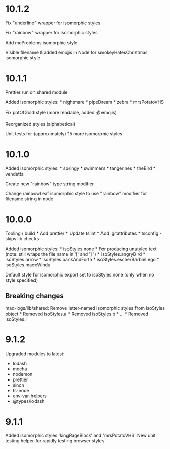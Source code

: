 10.1.2
======
Fix "underline" wrapper for isomorphic styles

Fix "rainbow" wrapper for isomorphic styles

Add moProblems isomorphic style

Visible filename & added emojis in Node for smokeyHatesChristmas isomorphic style

10.1.1
======
Prettier run on shared module

Added isomorphic styles:
    *   nightmare
    *   pipeDream
    *   zebra
    *   mrsPotatoVHS

Fix potOfGold style (more readable, added 💰 emojis)

Reorganized styles (alphabetical)

Unit tests for (approximately) 15 more isomorphic styles

10.1.0
======
Added isomorphic styles:
    *   springy
    *   swimmers
    *   tangerines
    *   theBird
    *   vendetta

Create new "rainbow" type string modifier

Change rainbowLeaf isomorphic style to use "rainbow" modifier for filename string in node 

10.0.0
======
Tooling / build
    *   Add prettier
    *   Update tslint
    *   Add .gitattributes
    *   tsconfig - skips lib checks

Added isomorphic styles:
    *   isoStyles.none
        *   For producing unstyled text (note: still wraps the file name in '[' and ']  ')
    *   isoStyles.angryBird
    *   isoStyles.arrow
    *   isoStyles.backAndForth
    *   isoStyles.escherBarbieLego
    *   isoStyles.maceWindu

Default style for isomorphic export set to isoStyles.none (only when no style specified)

Breaking changes
----------------
mad-logs/lib/shared: Remove letter-named isomorphic styles from isoStyles object
    *   Removed isoStyles.a
    *   Removed isoStyles.b
    *   ...
    *   Removed isoStyles.l


9.1.2
=====
Upgraded modules to latest:
- lodash
- mocha
- nodemon
- prettier
- sinon
- ts-node
- env-var-helpers
- @types/lodash

9.1.1
=====
Added isomorphic styles 'kingRageBlock' and 'mrsPotatoVHS'
New unit testing helper for rapidly testing browser styles
